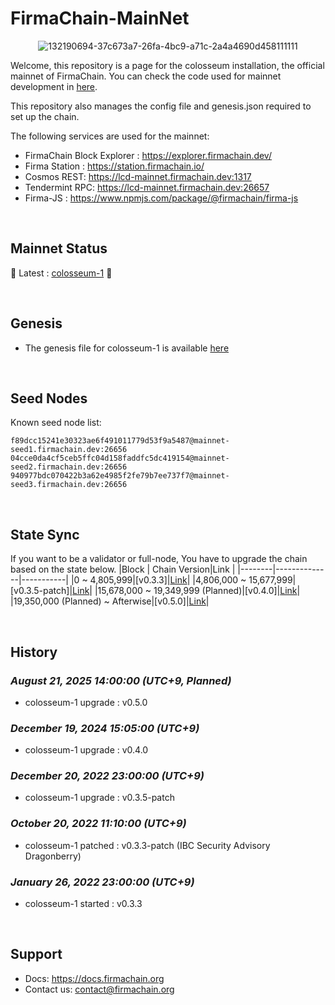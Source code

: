 # FirmaChain-MainNet


<center>

![132190694-37c673a7-26fa-4bc9-a71c-2a4a4690d458111111](https://user-images.githubusercontent.com/5277080/132265516-b6373d15-133c-41f3-a093-a93c34155c13.png) 

</center>

Welcome, this repository is a page for the colosseum installation, the official mainnet of FirmaChain. You can check the code used for mainnet development in [here](https://github.com/firmachain/firmachain).

This repository also manages the config file and genesis.json required to set up the chain.

The following services are used for the mainnet:
 - FirmaChain Block Explorer : https://explorer.firmachain.dev/
 - Firma Station : https://station.firmachain.io/
 - Cosmos REST: https://lcd-mainnet.firmachain.dev:1317
 - Tendermint RPC: https://lcd-mainnet.firmachain.dev:26657
 - Firma-JS : https://www.npmjs.com/package/@firmachain/firma-js

<br>

## Mainnet Status
:rocket: Latest : [colosseum-1](./colosseum-1) :rocket:

<br>

## Genesis
- The genesis file for colosseum-1 is available [here](https://github.com/FirmaChain/mainnet/blob/main/colosseum-1/genesis.json)

<br>

## Seed Nodes
Known seed node list:
```
f89dcc15241e30323ae6f491011779d53f9a5487@mainnet-seed1.firmachain.dev:26656
04cce0da4cf5ceb5ffc04d158faddfc5dc419154@mainnet-seed2.firmachain.dev:26656
940977bdc070422b3a62e4985f2fe79b7ee737f7@mainnet-seed3.firmachain.dev:26656
```

<br>

## State Sync
If you want to be a validator or full-node, You have to upgrade the chain based on the state below.
|Block   | Chain Version|Link       |
|--------|--------------|-----------|
|0 ~ 4,805,999|[v0.3.3]|[Link](https://github.com/firmachain/firmachain/releases/tag/v0.3.3-patch)|
|4,806,000 ~ 15,677,999|[v0.3.5-patch]|[Link](https://github.com/firmachain/firmachain/releases/tag/v0.3.5-patch)|
|15,678,000 ~ 19,349,999 (Planned)|[v0.4.0]|[Link](https://github.com/firmachain/firmachain/releases/tag/v0.4.0)|
|19,350,000 (Planned) ~ Afterwise|[v0.5.0]|[Link](https://github.com/firmachain/firmachain/releases/tag/v0.5.0)|

<br>

## History

### *August 21, 2025 14:00:00 (UTC+9, Planned)*
- colosseum-1 upgrade : v0.5.0

### *December 19, 2024 15:05:00 (UTC+9)*
- colosseum-1 upgrade : v0.4.0

### *December 20, 2022 23:00:00 (UTC+9)*
- colosseum-1 upgrade : v0.3.5-patch

### *October 20, 2022 11:10:00 (UTC+9)*
- colosseum-1 patched : v0.3.3-patch (IBC Security Advisory Dragonberry)

### *January 26, 2022 23:00:00 (UTC+9)*
- colosseum-1 started : v0.3.3

<br>

## Support
- Docs: https://docs.firmachain.org
- Contact us: [contact@firmachain.org](mailto:contact@firmachain.org)


